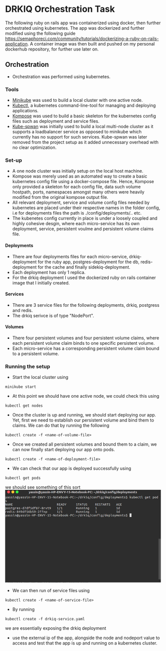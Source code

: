 # DRKIQ Orchestration Task

The following ruby on rails app was containerized using docker, then further orchestrated using kubernetes.
The app was dockerized and further modified using the following guide https://semaphoreci.com/community/tutorials/dockerizing-a-ruby-on-rails-application. 
A container image was then built and pushed on my personal dockerhub repository, for further use later on.

## Orchestration
- Orchestration was performed using kubernetes.
### Tools
- [Minikube](https://github.com/kubernetes/minikube) was used to build a local cluster with one active node.
- [Kubectl](https://kubernetes.io/docs/reference/kubectl/overview), a kubernetes command-line-tool for managing and deploying applications.
- [Kompose](https://github.com/kubernetes/kompose) was used to build a basic skeleton for the kubernetes config files such as deployment and service files. 
- [Kube-spwan](https://github.com/kinvolk/kube-spawn) was initially used to build a local multi-node cluster as it supports a loadbalancer service as opposed to minikube which currently has no support for such services. Kube-spwan was later removed from the project setup as it added unnecessary overhead with no clear optimization.

### Set-up
- A one node cluster was initially setup on the local host machine.
- Kompose was merely used as an automated way to create a basic kubernetes config file using a docker-compose file. Hence, Kompose only provided a skeleton for each config file, data such volume hostpath, ports, namespaces amongst many others were heavily modified from the original kompose output file.
- All relevant deployment, service and volume config files needed by kubernetes are placed under their respective names in the folder config, i.e for deployments files the path is ./config/deployments/.. etc.
- The kubenetes config currently in place is under a loosely coupled and highly cohesive desgin, where each micro-service has its own deployment, service, persistent voulme and persistent volume claims file.

#### Deployments 
- There are four deployments files for each micro-service, drkiq-deployment for the ruby app, postgres-deployment for the db,   redis-deployment for the cache and finally sidekiq-deployment.
- Each deployment has only 1 replica.
- For the drkiq deployment I used the dockerized ruby on rails container image that I initially created.

#### Services
- There are 3 service files for the following deployments, drkiq, postgress and redis. 
- The drkiq serivce is of type "NodePort".

#### Volumes
- There four persistent volumes and four persistent volume claims, where each persistent volume claim binds to one specific persistent volume.
- Each micro-service has a corresponding persistent volume claim bound to a persistent volume.

### Running the setup
- Start the local cluster using
```
minikube start
```
- At this point we should have one active node, we could check this using
```
kubectl get nodes
```
- Once the cluster is up and running, we should start deploying our app. Yet, first we need to establish our persistent volume and bind them to claims. We can do that by running the following
```
kubectl create -f <name-of-volume-file>
```
- Once we created all persistent volumes and bound them to a claim, we can now finally start deploying our app onto pods.
```
kubectl create -f <name-of-deployment-file>
```
- We can check that our app is deployed successfully using
```
kubectl get pods
```
we should see something of this sort 
![alt text](screenshots/deployment_1.png "redis and postgres successfully deployed")

- We can then run of service files using
```
kubectl create -f <name-of-service-file>
```
- By running
```
kubectl create -f drkiq-service.yaml
```
we are essentially exposing the drkiq deployment

- use the external ip of the app, alongside the node and nodeport value to access and test that the app is up and running on a kubernetes cluster.


